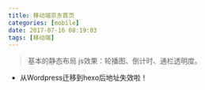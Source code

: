 ```yaml
---
title: 移动端京东首页
categories: [mobile]
date: 2017-07-16 08:19:03
tags: [移动端]
---
```


> 基本的静态布局 js效果：轮播图、倒计时、通栏透明度。 

<!-- more -->

* 从Wordpress迁移到hexo后地址失效啦！